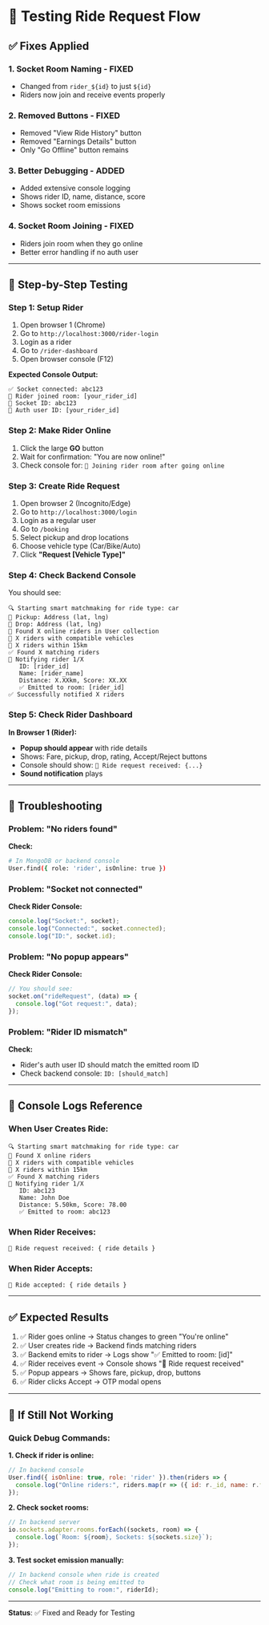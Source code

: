 # 🧪 Testing Ride Request Flow

## ✅ Fixes Applied

### 1. **Socket Room Naming** - FIXED
- Changed from `rider_${id}` to just `${id}`
- Riders now join and receive events properly

### 2. **Removed Buttons** - FIXED  
- Removed "View Ride History" button
- Removed "Earnings Details" button
- Only "Go Offline" button remains

### 3. **Better Debugging** - ADDED
- Added extensive console logging
- Shows rider ID, name, distance, score
- Shows socket room emissions

### 4. **Socket Room Joining** - FIXED
- Riders join room when they go online
- Better error handling if no auth user

---

## 🧪 Step-by-Step Testing

### Step 1: Setup Rider
1. Open browser 1 (Chrome)
2. Go to `http://localhost:3000/rider-login`
3. Login as a rider
4. Go to `/rider-dashboard`
5. Open browser console (F12)

**Expected Console Output:**
```
✅ Socket connected: abc123
🚗 Rider joined room: [your_rider_id]
🚗 Socket ID: abc123
🚗 Auth user ID: [your_rider_id]
```

### Step 2: Make Rider Online
1. Click the large **GO** button
2. Wait for confirmation: "You are now online!"
3. Check console for: `🔄 Joining rider room after going online`

### Step 3: Create Ride Request
1. Open browser 2 (Incognito/Edge)
2. Go to `http://localhost:3000/login`
3. Login as a regular user
4. Go to `/booking`
5. Select pickup and drop locations
6. Choose vehicle type (Car/Bike/Auto)
7. Click **"Request [Vehicle Type]"**

### Step 4: Check Backend Console
You should see:
```
🔍 Starting smart matchmaking for ride type: car
📍 Pickup: Address (lat, lng)
📍 Drop: Address (lat, lng)
👥 Found X online riders in User collection
🚗 X riders with compatible vehicles
📍 X riders within 15km
✅ Found X matching riders
📱 Notifying rider 1/X
   ID: [rider_id]
   Name: [rider_name]
   Distance: X.XXkm, Score: XX.XX
   ✅ Emitted to room: [rider_id]
✅ Successfully notified X riders
```

### Step 5: Check Rider Dashboard
**In Browser 1 (Rider):**
- **Popup should appear** with ride details
- Shows: Fare, pickup, drop, rating, Accept/Reject buttons
- Console should show: `📱 Ride request received: {...}`
- **Sound notification** plays

---

## 🐛 Troubleshooting

### Problem: "No riders found"
**Check:**
```bash
# In MongoDB or backend console
User.find({ role: 'rider', isOnline: true })
```

### Problem: "Socket not connected"
**Check Rider Console:**
```javascript
console.log("Socket:", socket);
console.log("Connected:", socket.connected);
console.log("ID:", socket.id);
```

### Problem: "No popup appears"
**Check Rider Console:**
```javascript
// You should see:
socket.on("rideRequest", (data) => {
  console.log("Got request:", data);
});
```

### Problem: "Rider ID mismatch"
**Check:**
- Rider's auth user ID should match the emitted room ID
- Check backend console: `ID: [should_match]`

---

## 📝 Console Logs Reference

### When User Creates Ride:
```
🔍 Starting smart matchmaking for ride type: car
👥 Found X online riders
🚗 X riders with compatible vehicles  
📍 X riders within 15km
✅ Found X matching riders
📱 Notifying rider 1/X
   ID: abc123
   Name: John Doe
   Distance: 5.50km, Score: 78.00
   ✅ Emitted to room: abc123
```

### When Rider Receives:
```
📱 Ride request received: { ride details }
```

### When Rider Accepts:
```
🎉 Ride accepted: { ride details }
```

---

## ✅ Expected Results

1. ✅ Rider goes online → Status changes to green "You're online"
2. ✅ User creates ride → Backend finds matching riders
3. ✅ Backend emits to rider → Logs show "✅ Emitted to room: [id]"
4. ✅ Rider receives event → Console shows "📱 Ride request received"
5. ✅ Popup appears → Shows fare, pickup, drop, buttons
6. ✅ Rider clicks Accept → OTP modal opens

---

## 🚨 If Still Not Working

### Quick Debug Commands:

**1. Check if rider is online:**
```javascript
// In backend console
User.find({ isOnline: true, role: 'rider' }).then(riders => {
  console.log("Online riders:", riders.map(r => ({ id: r._id, name: r.fullName })));
});
```

**2. Check socket rooms:**
```javascript
// In backend server
io.sockets.adapter.rooms.forEach((sockets, room) => {
  console.log(`Room: ${room}, Sockets: ${sockets.size}`);
});
```

**3. Test socket emission manually:**
```javascript
// In backend console when ride is created
// Check what room is being emitted to
console.log("Emitting to room:", riderId);
```

---

**Status**: ✅ Fixed and Ready for Testing

